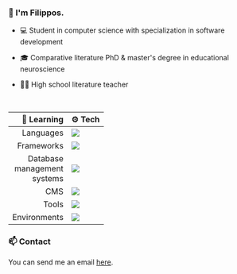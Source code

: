 ### 👋 I'm Filippos.

* 💻 Student in computer science with specialization in software development

* 🎓 Comparative literature PhD & master's degree in educational neuroscience

* 👨‍🏫 High school literature teacher
<br>

| 🌱 Learning   | ⚙️ Tech |
| --------------: | ------------- |
| Languages     | <a href="https://skillicons.dev"><img src="https://skillicons.dev/icons?i=cs,py,java,ts,php,html,css&perline=3" /></a>|
| Frameworks | <a href="https://skillicons.dev"><img src="https://skillicons.dev/icons?i=angular" /></a>|
| Database <br> management <br> systems | <a href="https://skillicons.dev"><img src="https://skillicons.dev/icons?i=mysql,postgres,mongodb&perline=3" /></a>|
| CMS           | <a href="https://skillicons.dev"><img src="https://skillicons.dev/icons?i=wordpress" /></a>|
| Tools         | <a href="https://skillicons.dev"><img src="https://skillicons.dev/icons?i=vscode,visualstudio,pycharm,eclipse&perline=3" /></a>|
| Environments  | <a href="https://skillicons.dev"><img src="https://skillicons.dev/icons?i=debian,windows" /></a>|

### 📫 Contact

You can send me an email <a href="mailto:filippos29@hotmail.com">here</a>.
